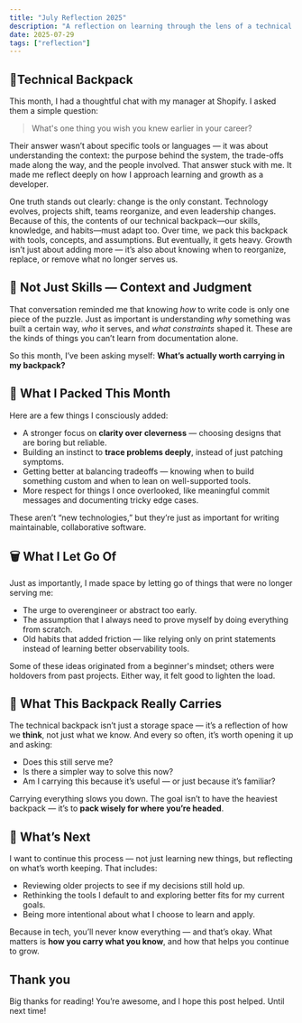 ```yaml
---
title: "July Reflection 2025"
description: "A reflection on learning through the lens of a technical backpack — what I’ve added, what I’ve let go, and how I’m making space for smarter growth."
date: 2025-07-29
tags: ["reflection"]
---
```


## 🎒Technical Backpack

This month, I had a thoughtful chat with my manager at Shopify. I asked them a simple question:  

> What's one thing you wish you knew earlier in your career?

Their answer wasn’t about specific tools or languages — it was about understanding the context: the purpose behind the system, the trade-offs made along the way, and the people involved. That answer stuck with me. It made me reflect deeply on how I approach learning and growth as a developer.

One truth stands out clearly: change is the only constant. Technology evolves, projects shift, teams reorganize, and even leadership changes. Because of this, the contents of our technical backpack—our skills, knowledge, and habits—must adapt too. Over time, we pack this backpack with tools, concepts, and assumptions. But eventually, it gets heavy. Growth isn’t just about adding more — it’s also about knowing when to reorganize, replace, or remove what no longer serves us.

## 🧠 Not Just Skills — Context and Judgment

That conversation reminded me that knowing *how* to write code is only one piece of the puzzle. Just as important is understanding *why* something was built a certain way, *who* it serves, and *what constraints* shaped it. These are the kinds of things you can’t learn from documentation alone.

So this month, I’ve been asking myself: **What’s actually worth carrying in my backpack?**

## 🧰 What I Packed This Month

Here are a few things I consciously added:

- A stronger focus on **clarity over cleverness** — choosing designs that are boring but reliable.
- Building an instinct to **trace problems deeply**, instead of just patching symptoms.
- Getting better at balancing tradeoffs — knowing when to build something custom and when to lean on well-supported tools.
- More respect for things I once overlooked, like meaningful commit messages and documenting tricky edge cases.

These aren’t “new technologies,” but they’re just as important for writing maintainable, collaborative software.

## 🗑️ What I Let Go Of

Just as importantly, I made space by letting go of things that were no longer serving me:

- The urge to overengineer or abstract too early.
- The assumption that I always need to prove myself by doing everything from scratch.
- Old habits that added friction — like relying only on print statements instead of learning better observability tools.

Some of these ideas originated from a beginner's mindset; others were holdovers from past projects. Either way, it felt good to lighten the load.

## 🧭 What This Backpack Really Carries

The technical backpack isn’t just a storage space — it’s a reflection of how we **think**, not just what we know. And every so often, it’s worth opening it up and asking:

- Does this still serve me?
- Is there a simpler way to solve this now?
- Am I carrying this because it’s useful — or just because it’s familiar?

Carrying everything slows you down. The goal isn’t to have the heaviest backpack — it’s to **pack wisely for where you’re headed**.

## 🔭 What’s Next

I want to continue this process — not just learning new things, but reflecting on what’s worth keeping. That includes:

- Reviewing older projects to see if my decisions still hold up.
- Rethinking the tools I default to and exploring better fits for my current goals.
- Being more intentional about what I choose to learn and apply.

Because in tech, you’ll never know everything — and that’s okay. What matters is **how you carry what you know**, and how that helps you continue to grow.

## Thank you

Big thanks for reading! You’re awesome, and I hope this post helped. Until next time!
